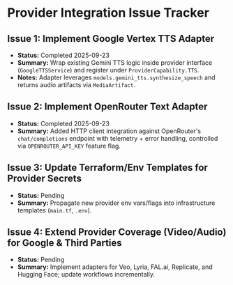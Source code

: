 # Provider Integration Issue Tracker

## Issue 1: Implement Google Vertex TTS Adapter
- **Status:** Completed 2025-09-23
- **Summary:** Wrap existing Gemini TTS logic inside provider interface (`GoogleTTSService`) and register under `ProviderCapability.TTS`.
- **Notes:** Adapter leverages `models.gemini_tts.synthesize_speech` and returns audio artifacts via `MediaArtifact`.

## Issue 2: Implement OpenRouter Text Adapter
- **Status:** Completed 2025-09-23
- **Summary:** Added HTTP client integration against OpenRouter's `chat/completions` endpoint with telemetry + error handling, controlled via `OPENROUTER_API_KEY` feature flag.

## Issue 3: Update Terraform/Env Templates for Provider Secrets
- **Status:** Pending
- **Summary:** Propagate new provider env vars/flags into infrastructure templates (`main.tf`, `.env`).

## Issue 4: Extend Provider Coverage (Video/Audio) for Google & Third Parties
- **Status:** Pending
- **Summary:** Implement adapters for Veo, Lyria, FAL.ai, Replicate, and Hugging Face; update workflows incrementally.
